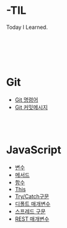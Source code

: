 # -TIL
Today I Learned. 

</br></br></br></br>
# Git
- [Git 명령어](https://github.com/haruachm/-TIL/blob/main/Git/Git%20command.md)
- [Git 커밋메시지](https://github.com/haruachm/-TIL/blob/main/Git/Git%20command.md)

</br></br>
# JavaScript
- [변수](https://github.com/haruachm/-TIL/blob/main/JavaScript/JS_value.md)
- [메서드](https://github.com/haruachm/-TIL/blob/main/JavaScript/JS_method.md)
- [함수](https://github.com/haruachm/-TIL/blob/main/JavaScript/JS_function.md)
- [This](https://github.com/haruachm/-TIL/blob/main/JavaScript/JS_this_keyword.md)
- [Try/Catch구문](https://github.com/haruachm/-TIL/blob/main/JavaScript/JS_try_catch.md)
- [디폴트 매개변수](https://github.com/haruachm/-TIL/blob/main/JavaScript/JS_defaultParameter.md)
- [스프레드 구문](https://github.com/haruachm/-TIL/blob/main/JavaScript/JS_spread.md)
- [REST 매개변수](https://github.com/haruachm/-TIL/blob/main/JavaScript/JS.restParameter.md)
